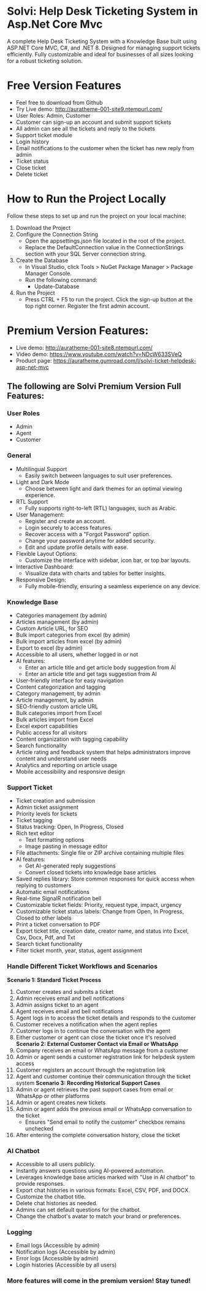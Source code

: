 # Solvi: Help Desk Ticketing System in Asp.Net Core Mvc
A complete Help Desk Ticketing System with a Knowledge Base built using ASP.NET Core MVC, C#, and .NET 8. Designed for managing support tickets efficiently. Fully customizable and ideal for businesses of all sizes looking for a robust ticketing solution.

# Free Version Features
- Feel free to download from Github
- Try Live demo: http://auratheme-001-site9.ntempurl.com/
- User Roles: Admin, Customer
- Customer can sign-up an account and submit support tickets
- All admin can see all the tickets and reply to the tickets
- Support ticket module
- Login history
- Email notifications to the customer when the ticket has new reply from admin
- Ticket status
- Close ticket
- Delete ticket

# How to Run the Project Locally
Follow these steps to set up and run the project on your local machine:
1. Download the Project
2. Configure the Connection String
    - Open the appsettings.json file located in the root of the project.
    - Replace the DefaultConnection value in the ConnectionStrings section with your SQL Server connection string.
3. Create the Database
   - In Visual Studio, click Tools > NuGet Package Manager > Package Manager Console.
   - Run the following command:
        - Update-Database
4. Run the Project
   - Press CTRL + F5 to run the project. Click the sign-up button at the top right corner. Register the first admin account.

# Premium Version Features:
- Live demo: http://auratheme-001-site8.ntempurl.com/
- Video demo: https://www.youtube.com/watch?v=NDcW633SVeQ
- Product page: https://auratheme.gumroad.com/l/solvi-ticket-helpdesk-asp-net-mvc

## The following are Solvi Premium Version Full Features:

### User Roles
- Admin
- Agent
- Customer

### General
- Multilingual Support
    - Easily switch between languages to suit user preferences.
- Light and Dark Mode
    - Choose between light and dark themes for an optimal viewing experience.
- RTL Support
    - Fully supports right-to-left (RTL) languages, such as Arabic.
- User Management:
    - Register and create an account.
    - Login securely to access features.
    - Recover access with a "Forgot Password" option.
    - Change your password anytime for added security.
    - Edit and update profile details with ease.
- Flexible Layout Options:
    - Customize the interface with sidebar, icon bar, or top bar layouts.
- Interactive Dashboard:
    - Visualize data with charts and tables for better insights.
- Responsive Design:
    - Fully mobile-friendly, ensuring a seamless experience on any device.

### Knowledge Base
- Categories management (by admin)
- Articles management (by admin)
- Custom Article URL, for SEO
- Bulk import categories from excel (by admin)
- Bulk import articles from excel (by admin)
- Export to excel (by admin)
- Accessible to all users, whether logged in or not
- AI features:
    - Enter an article title and get article body suggestion from AI
    - Enter an article title and get tags suggestion from AI
- User-friendly interface for easy navigation
- Content categorization and tagging
- Category management, by admin
- Article management, by admin
- SEO-friendly custom article URL
- Bulk categories import from Excel
- Bulk articles import from Excel
- Excel export capabilities
- Public access for all visitors
- Content organization with tagging capability
- Search functionality
- Article rating and feedback system that helps administrators improve content and understand user needs
- Analytics and reporting on article usage
- Mobile accessibility and responsive design

### Support Ticket
- Ticket creation and submission
- Admin ticket assignment
- Priority levels for tickets
- Ticket tagging
- Status tracking: Open, In Progress, Closed
- Rich text editor
    - Text formatting options
    - Image pasting in message editor
- File attachments: Single file or ZIP archive containing multiple files
- AI features:
    - Get AI-generated reply suggestions
    - Convert closed tickets into knowledge base articles
- Saved replies library: Store common responses for quick access when replying to customers
- Automatic email notifications
- Real-time SignalR notification bell
- Customizable ticket fields: Priority, request type, impact, urgency
- Customizable ticket status labels: Change from Open, In Progress, Closed to other labels
- Print a ticket conversation to PDF
- Export ticket title, creation date, creator name, and status into Excel, Csv, Docx, Pdf, and Txt
- Search ticket functionality
- Filter ticket month, year, status, agent assignment

### Handle Different Ticket Workflows and Scenarios
**Scenario 1: Standard Ticket Process**
1. Customer creates and submits a ticket
2. Admin receives email and bell notifications
3. Admin assigns ticket to an agent
4. Agent receives email and bell notifications
5. Agent logs in to access the ticket details and responds to the customer
6. Customer receives a notification when the agent replies
7. Customer logs in to continue the conversation with the agent
8. Either customer or agent can close the ticket once it's resolved
**Scenario 2: External Customer Contact via Email or WhatsApp**
1. Company receives an email or WhatsApp message from a customer
2. Admin or agent sends a customer registration link for helpdesk system access
3. Customer registers an account through the registration link
4. Agent and customer continue their communication through the ticket system
**Scenario 3: Recording Historical Support Cases**
1. Admin or agent retrieves the past support cases from email or WhatsApp or other platforms
2. Admin or agent creates new tickets
3. Admin or agent adds the previous email or WhatsApp conversation to the ticket
    - Ensures "Send email to notify the customer" checkbox remains unchecked
4. After entering the complete conversation history, close the ticket

### AI Chatbot
- Accessible to all users publicly.
- Instantly answers questions using AI-powered automation.
- Leverages knowledge base articles marked with "Use in AI chatbot" to provide responses.
- Export chat histories in various formats: Excel, CSV, PDF, and DOCX.
- Customize the chatbot title.
- Delete chat histories as needed.
- Admins can set default questions for the chatbot.
- Change the chatbot's avatar to match your brand or preferences.

### Logging
- Email logs (Accessible by admin)
- Notification logs (Accessible by admin)
- Error logs (Accessible by admin)
- Login histories (Accessible by all users)

### More features will come in the premium version! Stay tuned!

